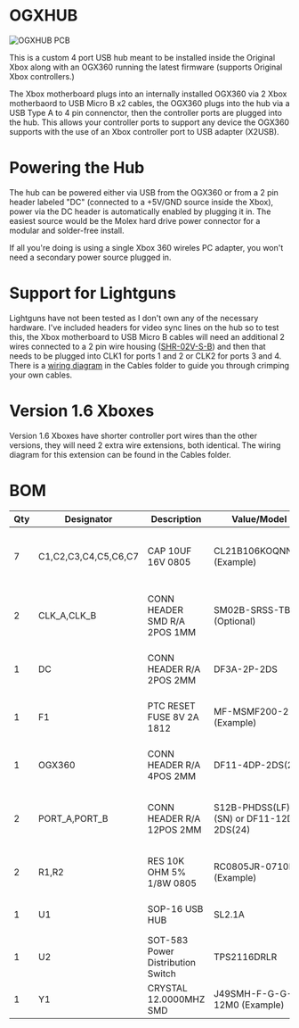 # OGXHUB

![OGXHUB PCB](https://github.com/wiredopposite/OGXHUB/blob/main/Pictures/ogxhub_1.2.jpg?raw=true)

This is a custom 4 port USB hub meant to be installed inside the Original Xbox along with an OGX360 running the latest firmware (supports Original Xbox controllers.) 

The Xbox motherboard plugs into an internally installed OGX360 via 2 Xbox motherbaord to USB Micro B x2 cables, the OGX360 plugs into the hub via a USB Type A to 4 pin connenctor, then the controller ports are plugged into the hub. This allows your controller ports to support any device the OGX360 supports with the use of an Xbox controller port to USB adapter (X2USB).

# Powering the Hub

The hub can be powered either via USB from the OGX360 or from a 2 pin header labeled "DC" (connected to a +5V/GND source inside the Xbox), power via the DC header is automatically enabled by plugging it in. The easiest source would be the Molex hard drive power connector for a modular and solder-free install.

If all you're doing is using a single Xbox 360 wireles PC adapter, you won't need a secondary power source plugged in.

# Support for Lightguns

Lightguns have not been tested as I don't own any of the necessary hardware. I've included headers for video sync lines on the hub so to test this, the Xbox motherboard to USB Micro B cables will need an additional 2 wires connected to a 2 pin wire housing ([SHR-02V-S-B](https://www.digikey.com/short/rdddn93j)) and then that needs to be plugged into CLK1 for ports 1 and 2 or CLK2 for ports 3 and 4. There is a [wiring diagram](https://github.com/wiredopposite/OGXHUB/blob/main/Cables/OGXHUB%20Cable%20Diagram.pdf) in the Cables folder to guide you through crimping your own cables.

# Version 1.6 Xboxes

Version 1.6 Xboxes have shorter controller port wires than the other versions, they will need 2 extra wire extensions, both identical. The wiring diagram for this extension can be found in the  Cables folder.

# BOM
| Qty | Designator | Description | Value/Model | Digikey/Mouser URL | LCSC URL |
| --- | --- | --- | --- | --- | --- |
| 7 | C1,C2,C3,C4,C5,C6,C7 | CAP 10UF 16V 0805 | CL21B106KOQNNNE (Example) | https://www.digikey.com/short/7h5p2595 | https://www.lcsc.com/product-detail/Multilayer-Ceramic-Capacitors-MLCC-SMD-SMT_Samsung-Electro-Mechanics-CL21B106KOQNNNE_C95841.html |
| 2 | CLK_A,CLK_B | CONN HEADER SMD R/A 2POS 1MM | SM02B-SRSS-TB (Optional) | https://www.digikey.com/short/581p59ht | https://www.lcsc.com/product-detail/Wire-To-Board-Wire-To-Wire-Connector_JST-Sales-America-SM02B-SRSS-TB-LF-SN_C160402.html |
| 1 | DC | CONN HEADER R/A 2POS 2MM | DF3A-2P-2DS | https://www.digikey.com/short/tb7h47jn | https://www.lcsc.com/product-detail/Wire-To-Board-Wire-To-Wire-Connector_HRS-Hirose-DF3A-2P-2DS_C531024.html |
| 1 | F1 | PTC RESET FUSE 8V 2A 1812 | MF-MSMF200-2 (Example) | https://www.digikey.com/short/r82m779t | https://www.lcsc.com/product-detail/Resettable-Fuses_TLC-Electronic-TLC-MSMD200_C262032.html |
| 1 | OGX360 | CONN HEADER R/A 4POS 2MM | DF11-4DP-2DS(24) | https://www.digikey.com/short/b8j8995n | https://www.lcsc.com/product-detail/Wire-To-Board-Wire-To-Wire-Connector_HRS-Hirose-DF11-4DP-2DS-24_C202087.html |
| 2 | PORT_A,PORT_B | CONN HEADER R/A 12POS 2MM | S12B-PHDSS(LF)(SN) or DF11-12DP-2DS(24) | https://www.digikey.com/short/h3p7p53v | https://www.lcsc.com/product-detail/Wire-To-Board-Wire-To-Wire-Connector_JST-Sales-America-S12B-PHDSS-LF-SN_C161673.html |
| 2 | R1,R2 | RES 10K OHM 5% 1/8W 0805 | RC0805JR-0710KL (Example) | https://www.digikey.com/short/jn5md3r4 | https://www.lcsc.com/product-detail/Chip-Resistor-Surface-Mount_YAGEO-RC0805JR-0710KL_C100047.html |
| 1 | U1 | SOP-16 USB HUB | SL2.1A | - | https://www.lcsc.com/product-detail/USB-ICs_CoreChips-SL2-1A_C192893.html |
| 1 | U2 | SOT-583 Power Distribution Switch | TPS2116DRLR | https://mou.sr/3kZ73wz | https://www.lcsc.com/product-detail/Power-Distribution-Switches_Texas-Instruments-TPS2116DRLR_C3235557.html |
| 1 | Y1 | CRYSTAL 12.0000MHZ SMD | J49SMH-F-G-G-K-12M0 (Example) | https://www.digikey.com/short/cj73h43j | https://www.lcsc.com/product-detail/Crystals_JGHC-49SBT12000181060_C390753.html |
